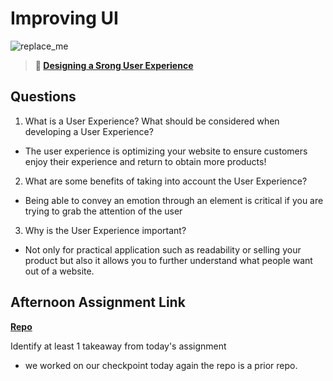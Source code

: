 # Improving UI

![replace_me](https://codeworks.blob.core.windows.net/public/assets/img/illustrations/placeholder.svg)

> **📖 [Designing a Srong User Experience](https://codeworksacademy.com/fs-student-guide/resources/wk7/03-Creating-Good-UX)**

## Questions

1. What is a User Experience? What should be considered when developing a User Experience?
- The user experience is optimizing your website to ensure customers enjoy their experience and return to obtain more products!
2. What are some benefits of taking into account the User Experience?
- Being able to convey an emotion through an element is critical if you are trying to grab the attention of the user
3. Why is the User Experience important?
- Not only for practical application such as readability or selling your product but also it allows you to further understand what people want out of a website.
## Afternoon Assignment Link

**[Repo](https://github.com/samwgit/vue-playground-fr)**

Identify at least 1 takeaway from today's assignment
- we worked on our checkpoint today again the repo is a prior repo.
